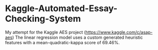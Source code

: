# Kaggle-Automated-Essay-Checking-System
My attempt for the Kaggle AES project (https://www.kaggle.com/c/asap-aes)
The linear regression model uses a custom generated heuristic features with a mean-quadratic-kappa score of 69.46%.

